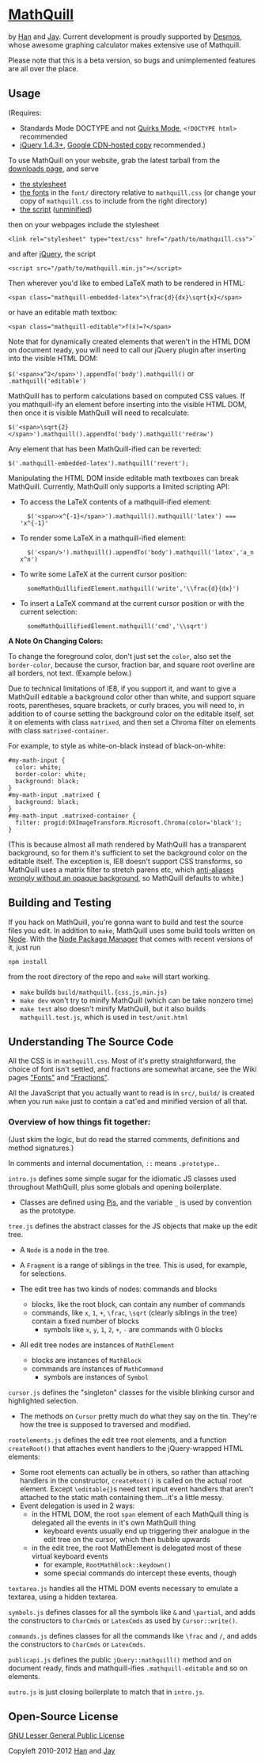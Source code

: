 # [MathQuill](http://mathquill.github.com)

by [Han][] and [Jay][].  Current development is proudly supported by [Desmos][], whose awesome graphing calculator makes extensive use of Mathquill.

[Han]: http://github.com/laughinghan
[Jay]: http://github.com/jayferd
[Desmos]: http://desmos.com/

Please note that this is a beta version, so bugs and unimplemented features
are all over the place.

## Usage

(Requires:
* Standards Mode DOCTYPE and not [Quirks Mode][], `<!DOCTYPE html>` recommended
* [jQuery 1.4.3+][jquery], [Google CDN-hosted copy][jquery cdn] recommended.)

[Quirks Mode]: http://hsivonen.fi/doctype/
[jquery]: http://jquery.com
[jquery cdn]: http://code.google.com/apis/libraries/devguide.html#jquery

To use MathQuill on your website, grab the latest tarball from the [downloads page][], and serve

[downloads page]: http://mathquill.com/downloads.html

* [the stylesheet](http://mathquill.github.com/mathquill.css)
* [the fonts](http://mathquill.github.com/fonts.html) in the
`font/` directory relative to `mathquill.css` (or change your copy of
`mathquill.css` to include from the right directory)
* [the script](http://mathquill.github.com/mathquill/mathquill.min.js) ([unminified](http://mathquill.github.com/mathquill/mathquill.js))

then on your webpages include the stylesheet

    <link rel="stylesheet" type="text/css" href="/path/to/mathquill.css">`

and after [jQuery](http://jquery.com), the script

    <script src="/path/to/mathquill.min.js"></script>

Then wherever you'd like to embed LaTeX math to be rendered in HTML:

    <span class="mathquill-embedded-latex">\frac{d}{dx}\sqrt{x}</span>

or have an editable math textbox:

    <span class="mathquill-editable">f(x)=?</span>

Note that for dynamically created elements that weren't in the HTML DOM on
document ready, you will need to call our jQuery plugin after inserting into
the visible HTML DOM:

`$('<span>x^2</span>').appendTo('body').mathquill()` or `.mathquill('editable')`

MathQuill has to perform calculations based on computed CSS values. If you
mathquill-ify an element before inserting into the visible HTML DOM, then once
it is visible MathQuill will need to recalculate:

    $('<span>\sqrt{2}</span>').mathquill().appendTo('body').mathquill('redraw')

Any element that has been MathQuill-ified can be reverted:

    $('.mathquill-embedded-latex').mathquill('revert');

Manipulating the HTML DOM inside editable math textboxes can break MathQuill.
Currently, MathQuill only supports a limited scripting API:

* To access the LaTeX contents of a mathquill-ified element:

        $('<span>x^{-1}</span>').mathquill().mathquill('latex') === 'x^{-1}'

* To render some LaTeX in a mathquill-ified element:

        $('<span/>').mathquill().appendTo('body').mathquill('latex','a_n x^n')

* To write some LaTeX at the current cursor position:

        someMathQuillifiedElement.mathquill('write','\\frac{d}{dx}')

* To insert a LaTeX command at the current cursor position or with the current selection:

        someMathQuillifiedElement.mathquill('cmd','\\sqrt')

**A Note On Changing Colors:**

To change the foreground color, don't just set the `color`, also set
the `border-color`, because the cursor, fraction bar, and square root
overline are all borders, not text. (Example below.)

Due to technical limitations of IE8, if you support it, and want to give
a MathQuill editable a background color other than white, and support
square roots, parentheses, square brackets, or curly braces, you will
need to, in addition to of course setting the background color on the
editable itself, set it on elements with class `matrixed`, and then set
a Chroma filter on elements with class `matrixed-container`.

For example, to style as white-on-black instead of black-on-white:

    #my-math-input {
      color: white;
      border-color: white;
      background: black;
    }
    #my-math-input .matrixed {
      background: black;
    }
    #my-math-input .matrixed-container {
      filter: progid:DXImageTransform.Microsoft.Chroma(color='black');
    }

(This is because almost all math rendered by MathQuill has a transparent
background, so for them it's sufficient to set the background color on
the editable itself. The exception is, IE8 doesn't support CSS
transforms, so MathQuill uses a matrix filter to stretch parens etc,
which [anti-aliases wrongly without an opaque background][Transforms],
so MathQuill defaults to white.)

[Transforms]: http://github.com/laughinghan/mathquill/wiki/Transforms

## Building and Testing

If you hack on MathQuill, you're gonna want to build and test the source files
you edit. In addition to `make`, MathQuill uses some build tools written on
[Node][]. With the [Node Package Manager][npm] that comes with recent versions
of it, just run

    npm install

from the root directory of the repo and `make` will start working.
- `make` builds `build/mathquill.{css,js,min.js}`
- `make dev` won't try to minify MathQuill (which can be take nonzero time)
- `make test` also doesn't minify MathQuill, but it also builds
  `mathquill.test.js`, which is used in `test/unit.html`

[Node]: http://nodejs.org/#download
[npm]: http://npmjs.org

## Understanding The Source Code

All the CSS is in `mathquill.css`. Most of it's pretty straightforward, the
choice of font isn't settled, and fractions are somewhat arcane, see the Wiki
pages ["Fonts"](http://github.com/laughinghan/mathquill/wiki/Fonts) and
["Fractions"](http://github.com/laughinghan/mathquill/wiki/Fractions).

All the JavaScript that you actually want to read is in `src/`, `build/` is
created when you run `make` just to contain a cat'ed and minified version of
all that.

### Overview of how things fit together:

(Just skim the logic, but do read the starred comments, definitions and method
signatures.)

In comments and internal documentation, `::` means `.prototype.`.

`intro.js` defines some simple sugar for the idiomatic JS classes used
throughout MathQuill, plus some globals and opening boilerplate.

* Classes are defined using [Pjs][], and the variable `_` is used by convention
  as the prototype.

[pjs]: https://github.com/jayferd/pjs

`tree.js` defines the abstract classes for the JS objects that make up the edit tree.

* A `Node` is a node in the tree.
* A `Fragment` is a range of siblings in the tree.  This is used, for
  example, for selections.

* The edit tree has two kinds of nodes: commands and blocks
    - blocks, like the root block, can contain any number of commands
    - commands, like `x`, `1`, `+`, `\frac`, `\sqrt` (clearly siblings in the
      tree) contain a fixed number of blocks
        + symbols like `x`, `y`, `1`, `2`, `+`, `-` are commands with 0 blocks
* All edit tree nodes are instances of `MathElement`
    - blocks are instances of `MathBlock`
    - commands are instances of `MathCommand`
        + symbols are instances of `Symbol`

`cursor.js` defines the "singleton" classes for the visible blinking
cursor and highlighted selection.

* The methods on `Cursor` pretty much do what they say on the tin.
  They're how the tree is supposed to traversed and modified.

`rootelements.js` defines the edit tree root elements, and a function
`createRoot()` that attaches event handlers to the jQuery-wrapped HTML elements:

* Some root elements can actually be in others, so rather than attaching
  handlers in the constructor, `createRoot()` is called on the actual root
  element. Except `\editable{}`s need text input event handlers that aren't
  attached to the static math containing them...it's a little messy.
* Event delegation is used in 2 ways:
  - in the HTML DOM, the root `span` element of each MathQuill thing is
    delegated all the events in it's own MathQuill thing
    + keyboard events usually end up triggering their analogue in the edit tree
      on the cursor, which then bubble upwards
  - in the edit tree, the root MathElement is delegated most of these
    virtual keyboard events
    + for example, `RootMathBlock::keydown()`
    + some special commands do intercept these events, though

`textarea.js` handles all the HTML DOM events necessary to emulate a textarea, using
a hidden textarea.

`symbols.js` defines classes for all the symbols like `&` and `\partial`, and
adds the constructors to `CharCmds` or `LatexCmds` as used by `Cursor::write()`.

`commands.js` defines classes for all the  commands like `\frac` and `/`, and
adds the constructors to `CharCmds` or `LatexCmds`.

`publicapi.js` defines the public `jQuery::mathquill()` method and on document
ready, finds and mathquill-ifies `.mathquill-editable` and so on elements.

`outro.js` is just closing boilerplate to match that in `intro.js`.

## Open-Source License

[GNU Lesser General Public License](http://www.gnu.org/licenses/lgpl.html)

Copyleft 2010-2012 [Han](http://github.com/laughinghan) and [Jay](http://github.com/jayferd)

